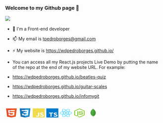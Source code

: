 ### Welcome to my Github page 👋
<img src="https://img.shields.io/github/stars/wdpedroborges?style=social"/>

- 🔭 I'm a Front-end developer
- 📫 My email is tpedroborges@gmail.com
- ⚡ My website is https://wdpedroborges.github.io/
- You can access all my React.js projects Live Demo by putting the name of the repo at the end of my website URL. For example:

- https://wdpedroborges.github.io/beatles-quiz
- https://wdpedroborges.github.io/guitar-scales
- https://wdpedroborges.github.io/infomygit

<div style="display: inline_block"><br>
  <img align="center" alt="Pedro-HTML" height="30" width="40" src="https://raw.githubusercontent.com/devicons/devicon/master/icons/html5/html5-original.svg">
  <img align="center" alt="Rafa-CSS" height="30" width="40" src="https://raw.githubusercontent.com/devicons/devicon/master/icons/css3/css3-original.svg">
  <img align="center" alt="Pedro-Js" height="30" width="40" src="https://raw.githubusercontent.com/devicons/devicon/master/icons/javascript/javascript-plain.svg">
  <img align="center" alt="Pedro-Ts" height="30" width="40" src="https://raw.githubusercontent.com/devicons/devicon/master/icons/typescript/typescript-plain.svg">
  <img align="center" alt="Pedro-React" height="30" width="40" src="https://raw.githubusercontent.com/devicons/devicon/master/icons/react/react-original.svg">
  <img align="center" alt="Pedro-NodeJS" height="30" width="40" src="https://github.com/devicons/devicon/blob/master/icons/nodejs/nodejs-original.svg">
  <img align="center" alt="Pedro-MongoDB" height="30" width="40" src="https://github.com/devicons/devicon/blob/master/icons/mongodb/mongodb-original.svg">
</div>
